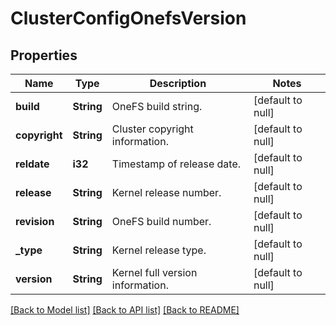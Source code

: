 # ClusterConfigOnefsVersion

## Properties
Name | Type | Description | Notes
------------ | ------------- | ------------- | -------------
**build** | **String** | OneFS build string. | [default to null]
**copyright** | **String** | Cluster copyright information. | [default to null]
**reldate** | **i32** | Timestamp of release date. | [default to null]
**release** | **String** | Kernel release number. | [default to null]
**revision** | **String** | OneFS build number. | [default to null]
**_type** | **String** | Kernel release type. | [default to null]
**version** | **String** | Kernel full version information. | [default to null]

[[Back to Model list]](../README.md#documentation-for-models) [[Back to API list]](../README.md#documentation-for-api-endpoints) [[Back to README]](../README.md)


